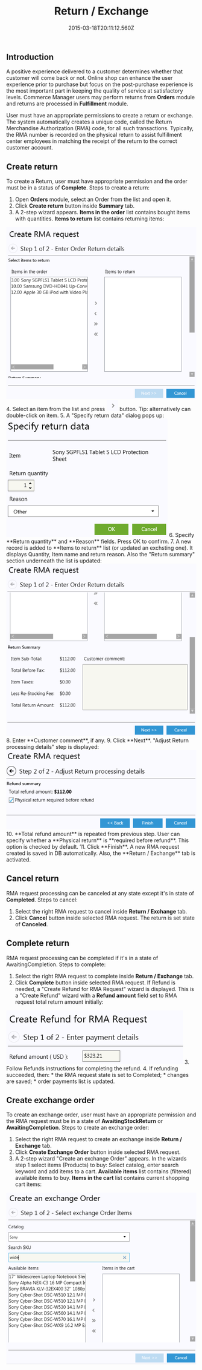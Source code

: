 ﻿---
title: Return / Exchange
description: Return / Exchange
layout: docs
date: 2015-03-18T20:11:12.560Z
priority: 3
---
## Introduction

A positive experience delivered to a customer determines whether that customer will come back or not. Online shop can enhance the user experience prior to purchase but focus on the post-purchase experience is the most important part in keeping the quality of service at satisfactory levels. Commerce Manager users may perform returns from **Orders** module and returns are processed in **Fulfillment** module.

User must have an appropriate permissions to create a return or exchange. The system automatically creates a unique code, called the Return Merchandise Authorization (RMA) code, for all such transactions. Typically, the RMA number is recorded on the physical return to assist fulfillment center employees in matching the receipt of the return to the correct customer account.

## Create return

To create a Return, user must have appropriate permission and the order must be in a status of **Complete**. Steps to create a return: 

1. Open **Orders** module, select an Order from the list and open it.
2. Click **Create return** button inside **Summary** tab.
3. A 2-step wizard appears. **Items in the order** list contains bought items with quantities. **Items to return** list contains returning items:
  <img src="../../../assets/images/docs/image2013-6-3_17_38_41.png" />
4. Select an item from the list and press
  <img src="../../../assets/images/docs/image2013-6-3_17_45_54.png" />
  button. Tip: alternatively can double-click on item.
5. A "Specify return data" dialog pops up:
  <img src="../../../assets/images/docs/image2013-6-3_17_53_56.png" />
6. Specify **Return quantity** and **Reason** fields. Press OK to confirm.
7. A new record is added to **Items to return** list (or updated an exchsting one). It displays Quantity, Item name and return reason. Also the "Return summary" section underneath the list is updated:
  <img src="../../../assets/images/docs/image2013-6-3_18_5_23.png" />
8. Enter **Customer comment**, if any.
9. Click **Next**. "Adjust Return processing details" step is displayed:
  <img src="../../../assets/images/docs/image2013-6-3_18_11_51.png" />
10. **Total refund amount** is repeated from previous step. User can specify whether a **Physical return** is **required before refund**. This option is checked by default.
11. Click **Finish**. A new RMA request created is saved in DB automatically. Also, the **Return / Exchange** tab is activated.

## Cancel return

RMA request processing can be canceled at any state except it's in state of **Completed**. Steps to cancel:

1. Select the right RMA request to cancel inside **Return / Exchange** tab.
2. Click **Cancel** button inside selected RMA request. The return is set state of **Canceled**.

## Complete return

RMA request processing can be completed if it's in a state of AwaitingCompletion. Steps to complete:

1. Select the right RMA request to complete inside **Return / Exchange** tab.
2. Click **Complete** button inside selected RMA request. If Refund is needed, a "Create Refund for RMA Request" wizard is displayed. This is a "Create Refund" wizard with a **Refund amount** field set to RMA request total return amount initially:
  <img src="../../../assets/images/docs/image2013-6-4_13_51_23.png" />
3. Follow Refunds instructions for completing the refund.
4. If refunding succeeded, then:
  * the RMA request state is set to Completed;
  * changes are saved;
  * order payments list is updated.

## Create exchange order

To create an exchange order, user must have an appropriate permission and the RMA request must be in a state of **AwaitingStockReturn** or **AwaitingCompletion**. Steps to create an exchange order:

1. Select the right RMA request to create an exchange inside **Return / Exchange** tab.
2. Click **Create Exchange Order** button inside selected RMA request.
3. A 2-step wizard "Create an exchange Order" appears. In the wizards step 1 select items (Products) to buy: Select catalog, enter search keyword and add items to a cart. **Available items** list contains (filtered) available items to buy. **Items in the cart** list contains current shopping cart items:
  <img src="../../../assets/images/docs/image2013-6-4_18_30_57.png" />

